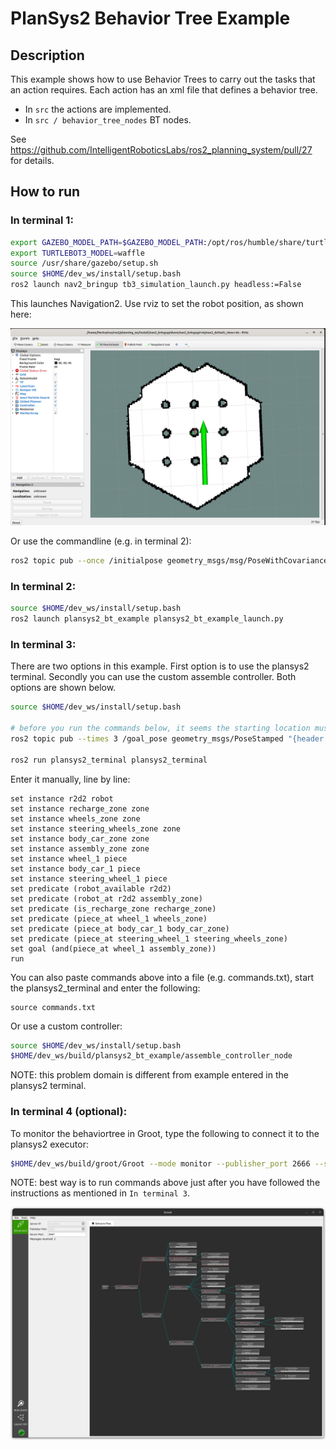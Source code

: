 # PlanSys2 Behavior Tree Example

## Description

This example shows how to use Behavior Trees to carry out the tasks that an action requires. Each action has an xml file that defines a behavior tree.
- In `src` the actions are implemented.
- In `src / behavior_tree_nodes` BT nodes.

See https://github.com/IntelligentRoboticsLabs/ros2_planning_system/pull/27 for details.

## How to run

### In terminal 1:

```bash
export GAZEBO_MODEL_PATH=$GAZEBO_MODEL_PATH:/opt/ros/humble/share/turtlebot3_gazebo/models
export TURTLEBOT3_MODEL=waffle
source /usr/share/gazebo/setup.sh
source $HOME/dev_ws/install/setup.bash
ros2 launch nav2_bringup tb3_simulation_launch.py headless:=False
```

This launches Navigation2. Use rviz to set the robot position, as shown here:

 ![nav2 start](nav2_init.png)

Or use the commandline (e.g. in terminal 2):
```bash
ros2 topic pub --once /initialpose geometry_msgs/msg/PoseWithCovarianceStamped "{header: {stamp: {sec: 0, nanosec: 0}, frame_id: 'map'}, pose:{pose: {position: {x: -2.0, y: -0.5, z: 0.01}, orientation: {x: 0.0, y: 0.0, z: 0.0, w: 1.0}}}}"
```

### In terminal 2:

```bash
source $HOME/dev_ws/install/setup.bash
ros2 launch plansys2_bt_example plansys2_bt_example_launch.py
```

### In terminal 3:

There are two options in this example. First option is to use the plansys2 terminal. Secondly you can use the custom assemble controller. Both options are shown below.

```bash
source $HOME/dev_ws/install/setup.bash

# before you run the commands below, it seems the starting location must be different to prevent an error
ros2 topic pub --times 3 /goal_pose geometry_msgs/PoseStamped "{header: {stamp: {sec: 0}, frame_id: 'map'}, pose: {position: {x: -0.4, y: 0.4, z: 0.01}, orientation: {w: 0.0}}}"

ros2 run plansys2_terminal plansys2_terminal
```

Enter it manually, line by line:

```text
set instance r2d2 robot
set instance recharge_zone zone
set instance wheels_zone zone
set instance steering_wheels_zone zone
set instance body_car_zone zone
set instance assembly_zone zone
set instance wheel_1 piece
set instance body_car_1 piece
set instance steering_wheel_1 piece
set predicate (robot_available r2d2)
set predicate (robot_at r2d2 assembly_zone)
set predicate (is_recharge_zone recharge_zone)
set predicate (piece_at wheel_1 wheels_zone)
set predicate (piece_at body_car_1 body_car_zone)
set predicate (piece_at steering_wheel_1 steering_wheels_zone)
set goal (and(piece_at wheel_1 assembly_zone))
run
```
You can also paste commands above into a file (e.g. commands.txt), start the plansys2_terminal and enter the following:

```text
source commands.txt
```
Or use a custom controller:

```bash
source $HOME/dev_ws/install/setup.bash
$HOME/dev_ws/build/plansys2_bt_example/assemble_controller_node
```
NOTE: this problem domain is different from example entered in the plansys2 terminal.

### In terminal 4 (optional):

To monitor the behaviortree in Groot, type the following to connect it to the plansys2 executor:
```bash
$HOME/dev_ws/build/groot/Groot --mode monitor --publisher_port 2666 --server_port 2667 --autoconnect
```

NOTE: best way is to run commands above just after you have followed the instructions as mentioned in `In terminal 3`.

![groot](groot.png)
